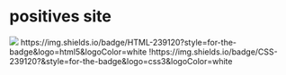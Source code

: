 # positives site


  <img src="/assests/site-photo.png"/>
	https://img.shields.io/badge/HTML-239120?style=for-the-badge&logo=html5&logoColor=white	!https://img.shields.io/badge/CSS-239120?&style=for-the-badge&logo=css3&logoColor=white
  
 
